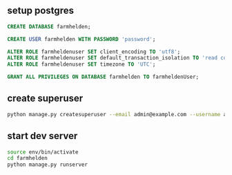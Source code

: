 ## setup postgres

```sql
CREATE DATABASE farmhelden;

CREATE USER farmhelden WITH PASSWORD 'password';

ALTER ROLE farmheldenuser SET client_encoding TO 'utf8';
ALTER ROLE farmheldenuser SET default_transaction_isolation TO 'read committed';
ALTER ROLE farmheldenuser SET timezone TO 'UTC';

GRANT ALL PRIVILEGES ON DATABASE farmhelden TO farmheldenUser;
``` 

## create superuser
```bash
python manage.py createsuperuser --email admin@example.com --username admin
``` 

## start dev server

```bash
source env/bin/activate
cd farmhelden
python manage.py runserver
``` 
